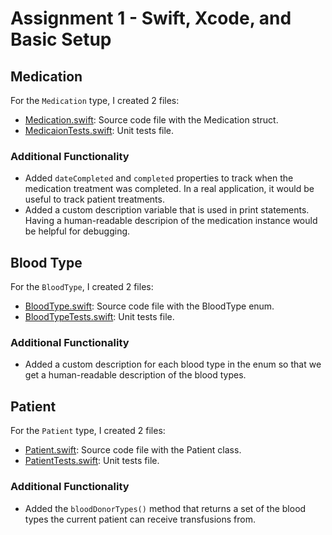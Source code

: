 # Assignment 1 - Swift, Xcode, and Basic Setup

## Medication

For the `Medication` type, I created 2 files:
* [Medication.swift](https://github.com/MiguelAFH/CS342-Assignment1/blob/main/Assignment1/Medication.swift): Source code file with the Medication struct.
* [MedicaionTests.swift](https://github.com/MiguelAFH/CS342-Assignment1/blob/main/Assignment1Tests/MedicationTests.swift): Unit tests file.

### Additional Functionality
* Added `dateCompleted` and `completed` properties to track when the medication treatment was completed. In a real application, it would be useful to track patient treatments.
* Added a custom description variable that is used in print statements. Having a human-readable descripion of the medication instance would be helpful for debugging.

## Blood Type

For the `BloodType`, I created 2 files:
* [BloodType.swift](https://github.com/MiguelAFH/CS342-Assignment1/blob/main/Assignment1/BloodType.swift): Source code file with the BloodType enum.
* [BloodTypeTests.swift](https://github.com/MiguelAFH/CS342-Assignment1/blob/main/Assignment1Tests/BloodTypeTests.swift): Unit tests file.

### Additional Functionality
* Added a custom description for each blood type in the enum so that we get a human-readable description of the blood types.

## Patient

For the `Patient` type, I created 2 files:
* [Patient.swift](https://github.com/MiguelAFH/CS342-Assignment1/blob/main/Assignment1/Patient.swift): Source code file with the Patient class.
* [PatientTests.swift](https://github.com/MiguelAFH/CS342-Assignment1/blob/main/Assignment1Tests/PatientTests.swift): Unit tests file.

### Additional Functionality
* Added the `bloodDonorTypes()` method that returns a set of the blood types the current patient can receive transfusions from.
